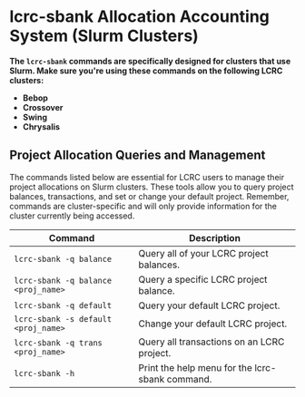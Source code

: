 # lcrc-sbank Allocation Accounting System (Slurm Clusters)
**The `lcrc-sbank` commands are specifically designed for clusters that use Slurm. Make sure you're using these commands on the following LCRC clusters:**

- **Bebop**
- **Crossover**
- **Swing**
- **Chrysalis**

## Project Allocation Queries and Management
The commands listed below are essential for LCRC users to manage their project allocations on Slurm clusters. These tools allow you to query project balances, transactions, and set or change your default project. Remember, commands are cluster-specific and will only provide information for the cluster currently being accessed.

| Command                        | Description                                     |
| ------------------------------ | ----------------------------------------------- |
| `lcrc-sbank -q balance`        | Query all of your LCRC project balances.        |
| `lcrc-sbank -q balance <proj_name>` | Query a specific LCRC project balance.     |
| `lcrc-sbank -q default`        | Query your default LCRC project.                |
| `lcrc-sbank -s default <proj_name>` | Change your default LCRC project.         |
| `lcrc-sbank -q trans <proj_name>`   | Query all transactions on an LCRC project. |
| `lcrc-sbank -h`                | Print the help menu for the lcrc-sbank command. |
